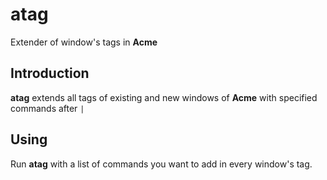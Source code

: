 # atag

Extender of window's tags in **Acme**

## Introduction

**atag** extends all tags of existing and new windows of **Acme** with specified commands after `|`

## Using

Run **atag** with a list of commands you want to add in every window's tag.
